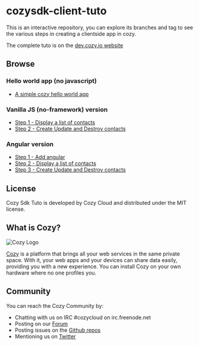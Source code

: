 # cozysdk-client-tuto

This is an interactive repository, you can explore its branches and tag
to see the various steps in creating a clientside app in cozy.

The complete tuto is on the [dev.cozy.io website](https://dev.cozy.io/clientsideapp.html)

## Browse
### Hello world app (no javascript)
- [A simple cozy hello world app](https://github.com/cozy/cozysdk-client-tuto/tree/step1)

### Vanilla JS (no-framework) version
- [Step 1 - Display a list of contacts](https://github.com/cozy/cozysdk-client-tuto/tree/step1-vanilla)
- [Step 2 - Create Update and Destroy contacts](https://github.com/cozy/cozysdk-client-tuto/tree/step2-vanilla)

### Angular version
- [Step 1 - Add angular](https://github.com/cozy/cozysdk-client-tuto/tree/step2-angular)
- [Step 2 - Display a list of contacts](https://github.com/cozy/cozysdk-client-tuto/tree/step3-angular)
- [Step 3 - Create Update and Destroy contacts](https://github.com/cozy/cozysdk-client-tuto/tree/step4-angular)

## License

Cozy Sdk Tuto is developed by Cozy Cloud and distributed under the MIT license.

## What is Cozy?

![Cozy Logo](https://raw.github.com/cozy/cozy-setup/gh-pages/assets/images/happycloud.png)

[Cozy](https://cozy.io) is a platform that brings all your web services in the
same private space.  With it, your web apps and your devices can share data
easily, providing you
with a new experience. You can install Cozy on your own hardware where no one
profiles you.

## Community

You can reach the Cozy Community by:

* Chatting with us on IRC #cozycloud on irc.freenode.net
* Posting on our [Forum](https://forum.cozy.io/)
* Posting issues on the [Github repos](https://github.com/cozy/)
* Mentioning us on [Twitter](https://twitter.com/mycozycloud)
